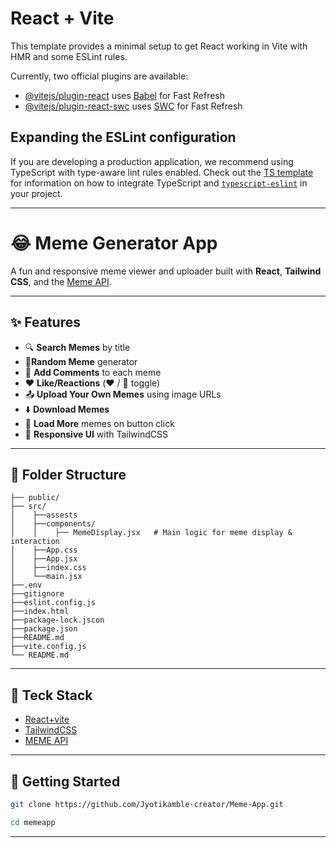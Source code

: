 # React + Vite

This template provides a minimal setup to get React working in Vite with HMR and some ESLint rules.

Currently, two official plugins are available:

- [@vitejs/plugin-react](https://github.com/vitejs/vite-plugin-react/blob/main/packages/plugin-react) uses [Babel](https://babeljs.io/) for Fast Refresh
- [@vitejs/plugin-react-swc](https://github.com/vitejs/vite-plugin-react/blob/main/packages/plugin-react-swc) uses [SWC](https://swc.rs/) for Fast Refresh

## Expanding the ESLint configuration

If you are developing a production application, we recommend using TypeScript with type-aware lint rules enabled. Check out the [TS template](https://github.com/vitejs/vite/tree/main/packages/create-vite/template-react-ts) for information on how to integrate TypeScript and [`typescript-eslint`](https://typescript-eslint.io) in your project.

---

# 😂 Meme Generator App

A fun and responsive meme viewer and uploader built with **React**, **Tailwind CSS**, and the [Meme API](https://meme-api.com/).

---

## ✨ Features

- 🔍 **Search Memes** by title
-  🧩**Random Meme** generator
- 💬 **Add Comments** to each meme
- ❤️ **Like/Reactions** (❤️ / 🤍 toggle)
- 📤 **Upload Your Own Memes** using image URLs
- ⬇️ **Download Memes**
- 🔄 **Load More** memes on button click
- 🎨 **Responsive UI** with TailwindCSS

---

## 📁 Folder Structure

````
├── public/
├── src/
│    ├──assests
│    ├──components/
│    │    ├── MemeDisplay.jsx   # Main logic for meme display & interaction
│    ├──App.css
│    ├──App.jsx
│    ├──index.css
│    └──main.jsx
├──.env
├──gitignore
├──eslint.config.js
├──index.html
├──package-lock.jscon
├──package.json
├──README.md
├──vite.config.js
└── README.md

````
---

## 🧰 Teck Stack

- [React+vite](https://vite.dev/)
- [TailwindCSS](https://tailwindcss.com/)
- [MEME API](https://meme-api.com/gimme/)
---

## 🚀 Getting Started
```bash
git clone https://github.com/Jyotikamble-creator/Meme-App.git

cd memeapp
```
---